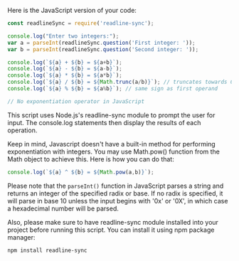Here is the JavaScript version of your code:

```javascript
const readlineSync = require('readline-sync');

console.log("Enter two integers:");
var a = parseInt(readlineSync.question('First integer: '));
var b = parseInt(readlineSync.question('Second integer: '));

console.log(`${a} + ${b} = ${a+b}`);
console.log(`${a} - ${b} = ${a-b}`);
console.log(`${a} * ${b} = ${a*b}`);
console.log(`${a} / ${b} = ${Math.trunc(a/b)}`); // truncates towards 0
console.log(`${a} % ${b} = ${a%b}`); // same sign as first operand

// No exponentiation operator in JavaScript
```

This script uses Node.js's readline-sync module to prompt the user for input. The console.log statements then display the results of each operation.

Keep in mind, Javascript doesn't have a built-in method for performing exponentiation with integers. You may use Math.pow() function from the Math object to achieve this. Here is how you can do that:

```javascript
console.log(`${a} ^ ${b} = ${Math.pow(a,b)}`);
```

Please note that the `parseInt()` function in JavaScript parses a string and returns an integer of the specified radix or base. If no radix is specified, it will parse in base 10 unless the input begins with '0x' or '0X', in which case a hexadecimal number will be parsed.

Also, please make sure to have readline-sync module installed into your project before running this script. You can install it using npm package manager:

```
npm install readline-sync
```
